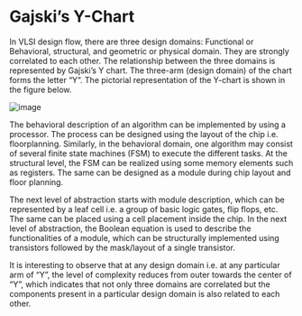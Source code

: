 # Gajski’s Y-Chart
In VLSI design flow, there are three design domains: Functional or Behavioral, structural, and geometric or physical domain. They are strongly correlated to each other. The relationship between the three domains is represented by Gajski’s Y chart. The three-arm (design domain) of the chart forms the letter “Y”.  The pictorial representation of the Y-chart is shown in the figure below.

![image](https://github.com/charlie2951/vlsi/assets/90516512/b16e9d9e-9ca0-418a-be37-e1dd4def4536)


The behavioral description of an algorithm can be implemented by using a processor. The process can be designed using the layout of the chip i.e. floorplanning. Similarly, in the behavioral domain, one algorithm may consist of several finite state machines (FSM) to execute the different tasks. At the structural level, the FSM can be realized using some memory elements such as registers. The same can be designed as a module during chip layout and floor planning.

The next level of abstraction starts with module description, which can be represented by a leaf cell i.e. a group of basic logic gates, flip flops, etc. The same can be placed using a cell placement inside the chip. In the next level of abstraction, the Boolean equation is used to describe the functionalities of a module, which can be structurally implemented using transistors followed by the mask/layout of a single transistor.

It is interesting to observe that at any design domain i.e. at any particular arm of “Y”, the level of complexity reduces from outer towards the center of “Y”, which indicates that not only three domains are correlated but the components present in a particular design domain is also related to each other.
